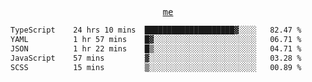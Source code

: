 <p align="center">
  <samp>
    <a href="https://yiwwhl.com">me</a>
  </samp>
</p>

<!--START_SECTION:waka-->

```txt
TypeScript    24 hrs 10 mins  ████████████████████▓░░░░   82.47 %
YAML          1 hr 57 mins    █▓░░░░░░░░░░░░░░░░░░░░░░░   06.71 %
JSON          1 hr 22 mins    █▒░░░░░░░░░░░░░░░░░░░░░░░   04.71 %
JavaScript    57 mins         ▓░░░░░░░░░░░░░░░░░░░░░░░░   03.28 %
SCSS          15 mins         ▒░░░░░░░░░░░░░░░░░░░░░░░░   00.89 %
```

<!--END_SECTION:waka-->